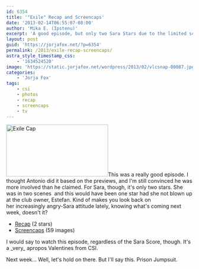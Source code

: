 ```yaml
---
id: 6354
title: '"Exile" Recap and Screencaps'
date: '2013-02-14T06:55:07-08:00'
author: 'Mika E. (Ipstenu)'
excerpt: 'A good episode, but only two Sara Stars due to the limited screen time.'
layout: post
guid: 'https://jorjafox.net/?p=6354'
permalink: /2013/exile-recap-screencaps/
astra_style_timestamp_css:
    - '1634524520'
image: 'https://static.jorjafox.net/wordpress/2013/02/vlcsnap-00087.jpg'
categories:
    - 'Jorja Fox'
tags:
    - csi
    - photos
    - recap
    - screencaps
    - tv
---
```


<a href="//static.jorjafox.net/wordpress/2013/02/vlcsnap-00087.jpg"><img class="alignleft size-thumbnail wp-image-6356" alt="Exile Cap" src="//static.jorjafox.net/wordpress/2013/02/vlcsnap-00087-250x250.jpg" width="275" height="140" /></a>This was a really good episode. I thought Antonio did it based on the previews, and I'm still convinced he was more involved than he claimed. For Sara, though, it's only two stars. She was in two scenes  and this would have been one star had she not blown up at the club owner, Estefan. Kind of makes you look back on her increasingly angry-Sara attitude lately, knowing what's coming next week, doesn't it?
<ul>
	<li><a href="https://jorjafox.net/wiki/Exile">Recap</a> (2 stars)</li>
	<li><a href="https://jorjafox.net/gallery/tv/csi/season13/14exile">Screencaps</a> (59 images)</li>
</ul>
I would say to watch this episode, regardless of the Sara Score, though. It's a _very_ apropos Valentines from CSI.

Next week... Well, let's hold on there. But I'll say this. Prison Jumpsuit.
